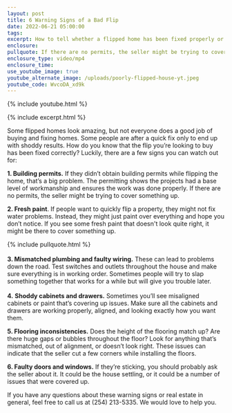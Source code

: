 ```yaml
---
layout: post
title: 6 Warning Signs of a Bad Flip
date: 2022-06-21 05:00:00
tags:
excerpt: How to tell whether a flipped home has been fixed properly or not.
enclosure:
pullquote: If there are no permits, the seller might be trying to cover something up.
enclosure_type: video/mp4
enclosure_time:
use_youtube_image: true
youtube_alternate_image: /uploads/poorly-flipped-house-yt.jpeg
youtube_code: WvcoDA_xd9k
---
```

{% include youtube.html %}

{% include excerpt.html %}

Some flipped homes look amazing, but not everyone does a good job of buying and fixing homes. Some people are after a quick fix only to end up with shoddy results. How do you know that the flip you’re looking to buy has been fixed correctly? Luckily, there are a few signs you can watch out for:

**1\. Building permits.** If they didn’t obtain building permits while flipping the home, that’s a big problem. The permitting shows the projects had a base level of workmanship and ensures the work was done properly. If there are no permits, the seller might be trying to cover something up.

**2\. Fresh paint**. If people want to quickly flip a property, they might not fix water problems. Instead, they might just paint over everything and hope you don’t notice. If you see some fresh paint that doesn't look quite right, it might be there to cover something up.

{% include pullquote.html %}<br><br>**3\. Mismatched plumbing and faulty wiring.** These can lead to problems down the road. Test switches and outlets throughout the house and make sure everything is in working order. Sometimes people will try to slap something together that works for a while but will give you trouble later.<br><br>**4\.**&nbsp;**Shoddy cabinets and drawers.** Sometimes you’ll see misaligned cabinets or paint that’s covering up issues. Make sure all the cabinets and drawers are working properly, aligned, and looking exactly how you want them.

**5\. Flooring inconsistencies.** Does the height of the flooring match up? Are there huge gaps or bubbles throughout the floor? Look for anything that’s mismatched, out of alignment, or doesn’t look right. These issues can indicate that the seller cut a few corners while installing the floors.

**6\. Faulty doors and windows.** If they’re sticking, you should probably ask the seller about it. It could be the house settling, or it could be a number of issues that were covered up.

If you have any questions about these warning signs or real estate in general, feel free to call us at (254) 213-5335. We would love to help you.
